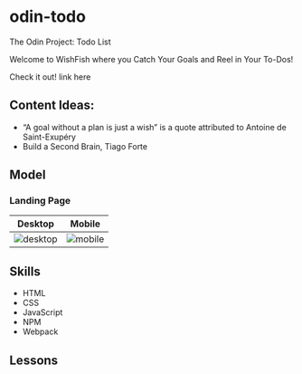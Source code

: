 # odin-todo
The Odin Project: Todo List

Welcome to WishFish where you Catch Your Goals and Reel in Your To-Dos!

Check it out! link here

## Content Ideas: 
- “A goal without a plan is just a wish” is a quote attributed to Antoine de Saint-Exupéry
- Build a Second Brain, Tiago Forte

## Model 
### Landing Page
|  Desktop | Mobile   | 
|----------|----------|
| ![desktop](./screenshot/home.png)|![mobile](./screenshot/home-mobile.png)|


## Skills
- HTML
- CSS
- JavaScript
- NPM
- Webpack

## Lessons
